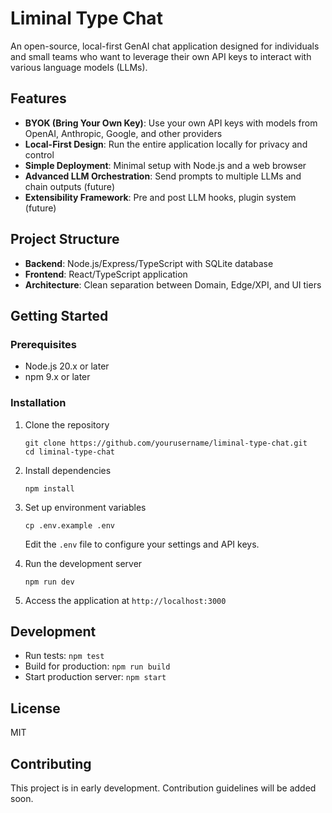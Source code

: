 # Liminal Type Chat

An open-source, local-first GenAI chat application designed for individuals and small teams who want to leverage their own API keys to interact with various language models (LLMs).

## Features

- **BYOK (Bring Your Own Key)**: Use your own API keys with models from OpenAI, Anthropic, Google, and other providers
- **Local-First Design**: Run the entire application locally for privacy and control
- **Simple Deployment**: Minimal setup with Node.js and a web browser
- **Advanced LLM Orchestration**: Send prompts to multiple LLMs and chain outputs (future)
- **Extensibility Framework**: Pre and post LLM hooks, plugin system (future)

## Project Structure

- **Backend**: Node.js/Express/TypeScript with SQLite database
- **Frontend**: React/TypeScript application
- **Architecture**: Clean separation between Domain, Edge/XPI, and UI tiers

## Getting Started

### Prerequisites

- Node.js 20.x or later
- npm 9.x or later

### Installation

1. Clone the repository
   ```
   git clone https://github.com/yourusername/liminal-type-chat.git
   cd liminal-type-chat
   ```

2. Install dependencies
   ```
   npm install
   ```

3. Set up environment variables
   ```
   cp .env.example .env
   ```
   Edit the `.env` file to configure your settings and API keys.

4. Run the development server
   ```
   npm run dev
   ```

5. Access the application at `http://localhost:3000`

## Development

- Run tests: `npm test`
- Build for production: `npm run build`
- Start production server: `npm start`

## License

MIT

## Contributing

This project is in early development. Contribution guidelines will be added soon.
